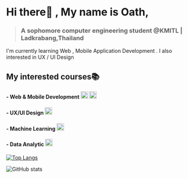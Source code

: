 # Hi there👋 , My name is Oath,
> ### A sophomore computer engineering student @KMITL | Ladkrabang,Thailand
I'm currently learning Web , Mobile Application Development . I also interested in UX / UI Design 

## My interested courses📚
#### - Web & Mobile Development <img width="20" src="https://cdn4.iconfinder.com/data/icons/logos-3/600/React.js_logo-512.png"> <img width="20" src="https://cdn.iconscout.com/icon/free/png-256/javascript-2752148-2284965.png"> 
#### - UX/UI Design <img width="20" src="https://cdn-icons-png.flaticon.com/512/5968/5968705.png"></img>
#### - Machine Learning <img width="20" src="https://upload.wikimedia.org/wikipedia/commons/d/d5/Hey_Machine_Learning_Logo.png"></img>
#### - Data Analytic <img width="20" src="https://cdn.pixabay.com/photo/2016/02/01/16/51/ascending-graph-1173935_1280.png"></img>



[![Top Langs](https://github-readme-stats.vercel.app/api/top-langs/?username=aphisit-ths&layout=compact)](https://github.com/anuraghazra/github-readme-stats)


![GitHub stats](https://github-readme-stats.vercel.app/api?username=aphisit-ths&show_icons=true)  



